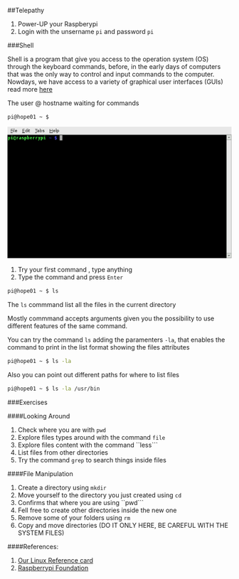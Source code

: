 ##Telepathy

1. Power-UP your Raspberypi
2. Login with the unsername ``pi`` and password ``pi``

###Shell

Shell is a program that give you access to the operation system (OS) through the keyboard commands, before, in the early days of computers
that was the only way to control and input commands to the computer. Nowdays, we have access to a variety of graphical user interfaces (GUIs)
read more [here](https://en.wikipedia.org/wiki/Unix_shell)

The user @ hostname waiting for commands
```bash
pi@hope01 ~ $
```
<img src="https://raw.githubusercontent.com/hacklabes/HOPE_Sessions/master/00_Telepathy/imgs/terminal.png" width="600">


1. Try your first command , type anything
2. Type the command and press ```Enter```

```bash
pi@hope01 ~ $ ls
```

The ``ls`` commmand list all the files in the current directory 

Mostly commmand accepts arguments given you the possibility to use different features of the same command.

You can try the command ``ls`` adding the paramenters ``-la``, that enables the command to print in the list format showing the files attributes

```bash
pi@hope01 ~ $ ls -la
```

Also you can point out different paths for where to list files

```bash
pi@hope01 ~ $ ls -la /usr/bin
```

###Exercises


####Looking Around

1. Check where you are with ``pwd``
2. Explore files types around with the command ```file```
3. Explore files content with the command ``less``` 
4. List files from other directories
5. Try the command ``grep`` to search things inside files

####File Manipulation

1. Create a directory using ``mkdir``
2. Move yourself to the directory you just created using ``cd``
3. Confirms that where you are using ``pwd```
4. Fell free to create other directories inside the new one
5. Remove some of your folders using ``rm``
6. Copy and move directories (DO IT ONLY HERE, BE CAREFUL WITH THE SYSTEM FILES)









####References:
1. [Our Linux Reference card](https://github.com/hacklabes/HOPE_Sessions/blob/master/00_Telepathy/Linux_Reference_Card.md)
2. [Raspberrypi Foundation](https://www.raspberrypi.org/documentation/usage/terminal/)
